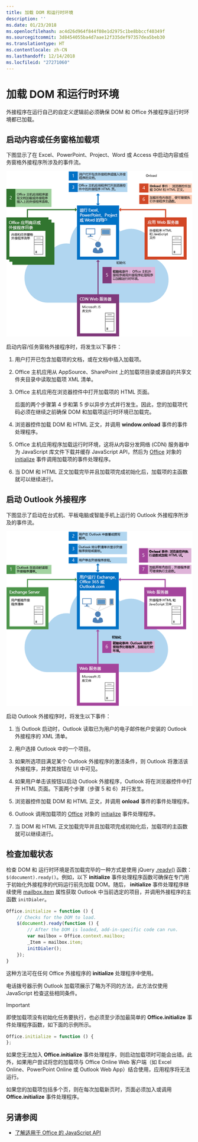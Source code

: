 ```yaml
---
title: 加载 DOM 和运行时环境
description: ''
ms.date: 01/23/2018
ms.openlocfilehash: ac4d26d964f844f08e1d2975c1be8bbccf40349f
ms.sourcegitcommit: 3d8454055ba4d7aae12f335def97357dea5beb30
ms.translationtype: HT
ms.contentlocale: zh-CN
ms.lasthandoff: 12/14/2018
ms.locfileid: "27271060"
---
```

# <a name="loading-the-dom-and-runtime-environment"></a>加载 DOM 和运行时环境



外接程序在运行自己的自定义逻辑前必须确保 DOM 和 Office 外接程序运行时环境都已加载。 

## <a name="startup-of-a-content-or-task-pane-add-in"></a>启动内容或任务窗格加载项

下图显示了在 Excel、PowerPoint、Project、Word 或 Access 中启动内容或任务窗格外接程序所涉及的事件流。

![启动内容/任务窗格外接程序时的事件流](../images/office15-app-sdk-loading-dom-agave-runtime.png)

启动内容/任务窗格外接程序时，将发生以下事件： 



1. 用户打开已包含加载项的文档，或在文档中插入加载项。
    
2. Office 主机应用从 AppSource、SharePoint 上的加载项目录或源自的共享文件夹目录中读取加载项 XML 清单。
    
3. Office 主机应用在浏览器控件中打开加载项的 HTML 页面。
    
    后面的两个步骤第 4 步和第 5 步以异步方式并行发生。因此，您的加载项代码必须在继续之前确保 DOM 和加载项运行时环境已加载完。
    
4. 浏览器控件加载 DOM 和 HTML 正文，并调用  **window.onload** 事件的事件处理程序。
    
5. Office 主机应用程序加载运行时环境，这将从内容分发网络 (CDN) 服务器中为 JavaScript 库文件下载并缓存 JavaScript API，然后为 [Office](https://docs.microsoft.com/javascript/api/office?view=office-js) 对象的 [initialize](https://docs.microsoft.com/javascript/api/office?view=office-js) 事件调用加载项的事件处理程序。
    
6. 当 DOM 和 HTML 正文加载完毕并且加载项完成初始化后，加载项的主函数就可以继续进行。
    

## <a name="startup-of-an-outlook-add-in"></a>启动 Outlook 外接程序



下图显示了启动在台式机、平板电脑或智能手机上运行的 Outlook 外接程序所涉及的事件流。

![启动 Outlook 外接程序时的事件流](../images/outlook15-loading-dom-agave-runtime.png)

启动 Outlook 外接程序时，将发生以下事件： 



1. 当 Outlook 启动时，Outlook 读取已为用户的电子邮件帐户安装的 Outlook 外接程序的 XML 清单。
    
2. 用户选择 Outlook 中的一个项目。
    
3. 如果所选项目满足某个 Outlook 外接程序的激活条件，则 Outlook 将激活该外接程序，并使其按钮在 UI 中可见。
    
4. 如果用户单击该按钮以启动 Outlook 外接程序，Outlook 将在浏览器控件中打开 HTML 页面。下面两个步骤（步骤 5 和 6）并行发生。
    
5. 浏览器控件加载 DOM 和 HTML 正文，并调用  **onload** 事件的事件处理程序。
    
6. Outlook 调用加载项的 [Office](https://docs.microsoft.com/javascript/api/office?view=office-js) 对象的 [initialize](https://docs.microsoft.com/javascript/api/office?view=office-js) 事件处理程序。
    
7. 当 DOM 和 HTML 正文加载完毕并且加载项完成初始化后，加载项的主函数就可以继续进行。
    

## <a name="checking-the-load-status"></a>检查加载状态


检查 DOM 和 运行时环境是否加载完毕的一种方式是使用 jQuery [.ready()](https://api.jquery.com/ready/) 函数： `$(document).ready()`。例如，以下  **initialize** 事件处理程序函数可确保在专门用于初始化外接程序的代码运行前先加载 DOM。随后， **initialize** 事件处理程序继续使用 [mailbox.item](https://docs.microsoft.com/javascript/api/outlook/office.mailbox?view=office-js) 属性获取 Outlook 中当前选定的项目，并调用外接程序的主函数 `initDialer`。


```js
Office.initialize = function () {
    // Checks for the DOM to load.
    $(document).ready(function () {
        // After the DOM is loaded, add-in-specific code can run.
        var mailbox = Office.context.mailbox;
        _Item = mailbox.item;
        initDialer();
    });
}
```

这种方法可在任何 Office 外接程序的  **initialize** 处理程序中使用。

电话拨号器示例 Outlook 加载项展示了略为不同的方法，此方法仅使用 JavaScript 检查这些相同条件。 

> [!IMPORTANT]
> 即使加载项没有初始化任务要执行，也必须至少添加最简单的 **Office.initialize** 事件处理程序函数，如下面的示例所示。

```js
Office.initialize = function () {
};
```

如果您无法加入  **Office.initialize** 事件处理程序，则启动加载项时可能会出错。此外，如果用户尝试将您的加载项与 Office Online Web 客户端（如 Excel Online、PowerPoint Online 或 Outlook Web App）结合使用，应用程序将无法运行。

如果您的加载项包括多个页，则在每次加载新页时，页面必须加入或调用  **Office.initialize** 事件处理程序。


## <a name="see-also"></a>另请参阅

- [了解适用于 Office 的 JavaScript API](understanding-the-javascript-api-for-office.md)
    

